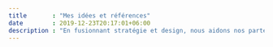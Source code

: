 ```yaml
---
title       : "Mes idées et références"
date        : 2019-12-23T20:17:01+06:00
description : "En fusionnant stratégie et design, nous aidons nos partenaires à construire leurs marques, à dynamiser leur activité et à se démarquer du bruit des marchés saturés! Suivez notre blog pour les dernières études de cas et projets."
---
```


